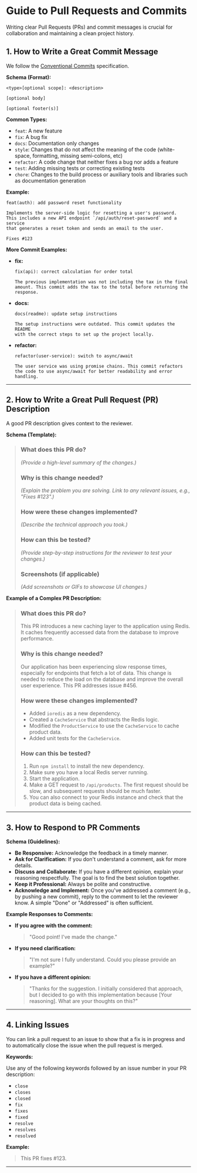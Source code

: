 # Guide to Pull Requests and Commits

Writing clear Pull Requests (PRs) and commit messages is crucial for collaboration and maintaining a clean project history.

## 1. How to Write a Great Commit Message

We follow the [Conventional Commits](https://www.conventionalcommits.org/en/v1.0.0/) specification.

**Schema (Format):**

```
<type>[optional scope]: <description>

[optional body]

[optional footer(s)]
```

**Common Types:**

*   `feat`: A new feature
*   `fix`: A bug fix
*   `docs`: Documentation only changes
*   `style`: Changes that do not affect the meaning of the code (white-space, formatting, missing semi-colons, etc)
*   `refactor`: A code change that neither fixes a bug nor adds a feature
*   `test`: Adding missing tests or correcting existing tests
*   `chore`: Changes to the build process or auxiliary tools and libraries such as documentation generation

**Example:**

```
feat(auth): add password reset functionality

Implements the server-side logic for resetting a user's password.
This includes a new API endpoint `/api/auth/reset-password` and a service
that generates a reset token and sends an email to the user.

Fixes #123
```

**More Commit Examples:**

*   **fix:**
    ```
    fix(api): correct calculation for order total

    The previous implementation was not including the tax in the final
    amount. This commit adds the tax to the total before returning the
    response.
    ```
*   **docs:**
    ```
    docs(readme): update setup instructions

    The setup instructions were outdated. This commit updates the README
    with the correct steps to set up the project locally.
    ```
*   **refactor:**
    ```
    refactor(user-service): switch to async/await

    The user service was using promise chains. This commit refactors
    the code to use async/await for better readability and error handling.
    ```

---

## 2. How to Write a Great Pull Request (PR) Description

A good PR description gives context to the reviewer.

**Schema (Template):**

> ### What does this PR do?
> 
> *(Provide a high-level summary of the changes.)*
> 
> ### Why is this change needed?
> 
> *(Explain the problem you are solving. Link to any relevant issues, e.g., "Fixes #123".)*
> 
> ### How were these changes implemented?
> 
> *(Describe the technical approach you took.)*
> 
> ### How can this be tested?
> 
> *(Provide step-by-step instructions for the reviewer to test your changes.)*
> 
> ### Screenshots (if applicable)
> 
> *(Add screenshots or GIFs to showcase UI changes.)*

**Example of a Complex PR Description:**

> ### What does this PR do?
>
> This PR introduces a new caching layer to the application using Redis. It caches frequently accessed data from the database to improve performance.
>
> ### Why is this change needed?
>
> Our application has been experiencing slow response times, especially for endpoints that fetch a lot of data. This change is needed to reduce the load on the database and improve the overall user experience. This PR addresses issue #456.
>
> ### How were these changes implemented?
>
> *   Added `ioredis` as a new dependency.
> *   Created a `CacheService` that abstracts the Redis logic.
> *   Modified the `ProductService` to use the `CacheService` to cache product data.
> *   Added unit tests for the `CacheService`.
>
> ### How can this be tested?
>
> 1.  Run `npm install` to install the new dependency.
> 2.  Make sure you have a local Redis server running.
> 3.  Start the application.
> 4.  Make a GET request to `/api/products`. The first request should be slow, and subsequent requests should be much faster.
> 5.  You can also connect to your Redis instance and check that the product data is being cached.

---

## 3. How to Respond to PR Comments

**Schema (Guidelines):**

*   **Be Responsive:** Acknowledge the feedback in a timely manner.
*   **Ask for Clarification:** If you don't understand a comment, ask for more details.
*   **Discuss and Collaborate:** If you have a different opinion, explain your reasoning respectfully. The goal is to find the best solution together.
*   **Keep it Professional:** Always be polite and constructive.
*   **Acknowledge and Implement:** Once you've addressed a comment (e.g., by pushing a new commit), reply to the comment to let the reviewer know. A simple "Done" or "Addressed" is often sufficient.

**Example Responses to Comments:**

*   **If you agree with the comment:**
    > "Good point! I've made the change."

*   **If you need clarification:**
    > "I'm not sure I fully understand. Could you please provide an example?"

*   **If you have a different opinion:**
    > "Thanks for the suggestion. I initially considered that approach, but I decided to go with this implementation because [Your reasoning]. What are your thoughts on this?"

---

## 4. Linking Issues

You can link a pull request to an issue to show that a fix is in progress and to automatically close the issue when the pull request is merged.

**Keywords:**

Use any of the following keywords followed by an issue number in your PR description:

*   `close`
*   `closes`
*   `closed`
*   `fix`
*   `fixes`
*   `fixed`
*   `resolve`
*   `resolves`
*   `resolved`

**Example:**

> This PR fixes #123.

---
